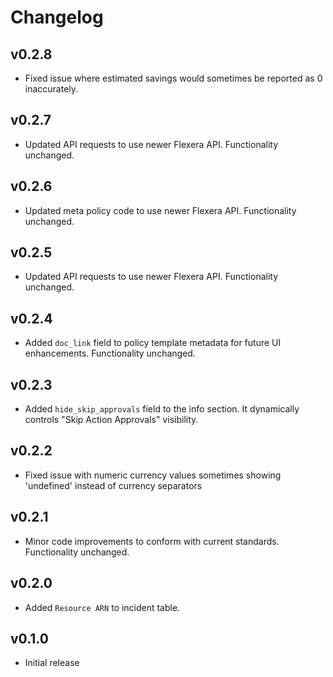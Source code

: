 # Changelog

## v0.2.8

- Fixed issue where estimated savings would sometimes be reported as 0 inaccurately.

## v0.2.7

- Updated API requests to use newer Flexera API. Functionality unchanged.

## v0.2.6

- Updated meta policy code to use newer Flexera API. Functionality unchanged.

## v0.2.5

- Updated API requests to use newer Flexera API. Functionality unchanged.

## v0.2.4

- Added `doc_link` field to policy template metadata for future UI enhancements. Functionality unchanged.

## v0.2.3

- Added `hide_skip_approvals` field to the info section. It dynamically controls "Skip Action Approvals" visibility.

## v0.2.2

- Fixed issue with numeric currency values sometimes showing 'undefined' instead of currency separators

## v0.2.1

- Minor code improvements to conform with current standards. Functionality unchanged.

## v0.2.0

- Added `Resource ARN` to incident table.

## v0.1.0

- Initial release
